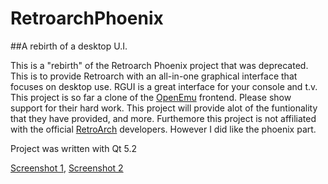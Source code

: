 # RetroarchPhoenix


##A rebirth of a desktop U.I.

This is a "rebirth" of the Retroarch Phoenix project that was deprecated. This is to provide Retroarch with an all-in-one graphical interface that focuses on desktop use. RGUI is a great interface for your console and t.v. This project is so far a clone of the [OpenEmu](http://openemu.org/) frontend. Please show support for their hard work. This project will provide alot of the funtionality that they have provided, and more. Furthemore this project is not affiliated with the official [RetroArch](https://github.com/libretro/RetroArch) developers. However I did like the phoenix part.

Project was written with Qt 5.2

[Screenshot 1](http://i.imgur.com/WSrhpGK.png), [Screenshot 2](http://i.imgur.com/ETSF45T.png)


